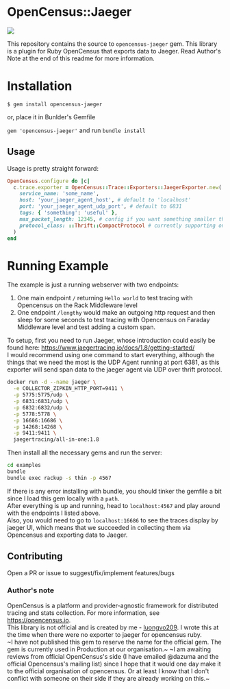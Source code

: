 # OpenCensus::Jaeger

![](https://user-images.githubusercontent.com/15828926/55776200-24446f80-5ac6-11e9-9660-be9a987cdf4a.png)

This repository contains the source to `opencensus-jaeger` gem. This library is a plugin for Ruby OpenCensus that exports data to Jaeger. Read Author's Note at the end of this readme for more information.

# Installation

`$ gem install opencensus-jaeger`

or, place it in Bunlder's Gemfile

`gem 'opencensus-jaeger'` and run `bundle install`

## Usage
Usage is pretty straight forward:

```ruby
OpenCensus.configure do |c|
  c.trace.exporter = OpenCensus::Trace::Exporters::JaegerExporter.new(
    service_name: 'some_name',
    host: 'your_jaeger_agent_host', # default to 'localhost'
    port: 'your_jaeger_agent_udp_port', # default to 6831
    tags: { 'something': 'useful' },
    max_packet_length: 12345, # config if you want something smaller than DEFAULT_MAX_LENGTH,
    protocol_class: ::Thrift::CompactProtocol # currently supporting only compact protocol
  )
end
```

# Running Example
The example is just a running webserver with two endpoints: 

1. One main endpoint `/` returning `Hello world` to test tracing with Opencensus on the Rack Middleware level
2. One endpoint `/lengthy` would make an outgoing http request and then sleep for some seconds to test tracing with Opencensus on Faraday Middleware level and test adding a custom span.

To setup, first you need to run Jaeger, whose introduction could easily be found here: https://www.jaegertracing.io/docs/1.8/getting-started/  
I would recommend using one command to start everything, although the things that we need the most is the UDP Agent running at port 6381, as this exporter will send span data to the jaeger agent via UDP over thrift protocol.  

```bash
docker run -d --name jaeger \
  -e COLLECTOR_ZIPKIN_HTTP_PORT=9411 \
  -p 5775:5775/udp \
  -p 6831:6831/udp \
  -p 6832:6832/udp \
  -p 5778:5778 \
  -p 16686:16686 \
  -p 14268:14268 \
  -p 9411:9411 \
  jaegertracing/all-in-one:1.8
```

Then install all the necessary gems and run the server:   
```bash
cd examples
bundle
bundle exec rackup -s thin -p 4567
```

If there is any error installing with bundle, you should tinker the gemfile a bit since I load this gem locally with a `path`.   
After everything is up and running, head to `localhost:4567` and play around with the endpoints I listed above.  
Also, you would need to go to `localhost:16686` to see the traces display by jaeger UI, which means that we succeeded in collecting them via Opencensus and exporting data to Jaeger.  

## Contributing
Open a PR or issue to suggest/fix/implement features/bugs

### Author's note

OpenCensus is a platform and provider-agnostic framework for distributed tracing and stats collection. For more information, see https://opencensus.io.  
This library is not official and is created by me - [luongvo209](https://www.github.com/luongvo209). I wrote this at the time when there were no exporter to jaeger for opencensus ruby.  
~I have not published this gem to reserve the name for the official gem. The gem is currently used in Production at our organisation.~
~I am awaiting reviews from official OpenCensus's side (I have emailed @dazuma and the official Opencensus's mailing list) since I hope that it would one day make it to the official organisation of opencensus. Or at least I know that I don't conflict with someone on their side if they are already working on this.~ 
